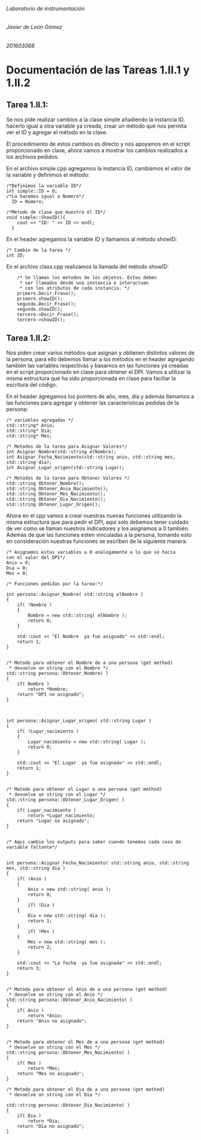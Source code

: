 ###### Laboratorio de instrumentación
###### Javier de León Gómez
###### 201603068


# Documentación de las Tareas 1.II.1 y 1.II.2

## Tarea 1.II.1:

Se nos pide realizar cambios a la clase simple añadiendo la instancia ID, hacerlo igual a otra variable ya creada, crear un método que nos permita ver el ID y agregar el método en la clase.

El procedimiento de estos cambios es directo y nos apoyamos en el script proporcionado en clase, ahora vamos a mostrar los cambios realizados a los archivos pedidos.

En el archivo simple.cpp agregamos la instancia ID, cambiamos el valor de la variable y definimos el método:

    /*Definimos la variable ID*/
    int simple::ID = 0;
    /*La hacemos igual a Numero*/
      ID = Numero;
    
    /*Metodo de clase que muestra el ID*/
    void simple::ShowID(){
        cout << "ID: " << ID << endl;
      }
    
En el header agregamos la variable ID y llamamos al método showID:

    /* Cambio de la tarea */
    int ID;

En el archivo class.cpp realizamos la llamada del método showID:
    
        /* Se llaman los metodos de los objetos. Estos deben
         * ser llamados desde una instancia e interactuan
         * con los atributos de cada instancia. */ 
        primero.Decir_Frase();
        primero.showID();
        segundo.Decir_Frase();
        segundo.showID();
        tercero->Decir_Frase();
        tercero->showID();

## Tarea 1.II.2:
Nos piden crear varios métodos que asignan y obtienen distintos valores de la persona, para ello debemos llamar a los métodos en el header agregando también las variables respectivas y basarnos en las funciones ya creadas en el script proporcionado en clase para obtener el DPI. Vamos a utilizar la misma estructura que ha sido proporcionada en clase para faciliar la escritura del código.

En el header agregamos los pointers de año, mes, dia y además llamamos a las funciones para agregar y obtener las características pedidas de la persona:

    /* variables agregadas */
    std::string* Anio;
    std::string* Dia;
    std::string* Mes;

    /* Metodos de la tarea para Asignar Valores*/
    int Asignar_Nombre(std::string elNombre);
    int Asignar_Fecha_Nacimiento(std::string anio, std::string mes, std::string dia);
    int Asignar_Lugar_origen(std::string Lugar);

    /* Metodos de la tarea para Obtener Valores */
    std::string Obtener_Nombre();
    std::string Obtener_Anio_Nacimiento();
    std::string Obtener_Mes_Nacimiento();
    std::string Obtener_Dia_Nacimiento();
    std::string Obtener_Lugar_Origen();

Ahora en el cpp vamos a crear nuestras nuevas funciones utilizando la misma estructura que para pedir el DPI, aquí solo debemos tener cuidado de ver como se llaman nuestros indicadores y los asignamos a 0 también. Además de que las funciones esten vinculadas a la persona, tomando esto en consideración nuestras funciones se escriben de la siguiente manera:

    /* Asignamos estas variables a 0 analogamente a lo que se hacia
    con el valor del DPI*/
    Anio = 0;
    Dia = 0;
    Mes = 0;

    /* Funciones pedidas por la tarea:*/
    
    int persona::Asignar_Nombre( std::string elNombre )
    {
        if( !Nombre )
        {
            Nombre = new std::string( elNombre );
            return 0;
        }
        
        std::cout << "El Nombre  ya fue asignado" << std::endl;
        return 1;
    }
    
    
    /* Metodo para obtener el Nombre de a una persona (get method)
     * devuelve un string con el Nombre */
    std::string persona::Obtener_Nombre( )
    {
        if( Nombre )
            return *Nombre;
        return "DPI no asignado";
    }
    
    
    
    int persona::Asignar_Lugar_origen( std::string Lugar )
    {
        if( !Lugar_nacimiento )
        {
            Lugar_nacimiento = new std::string( Lugar );
            return 0;
        }
        
        std::cout << "El Lugar  ya fue asignado" << std::endl;
        return 1;
    }
    
    
    /* Metodo para obtener el Lugar a una persona (get method)
     * devuelve un string con el Lugar */
    std::string persona::Obtener_Lugar_Origen( )
    {
        if( Lugar_nacimiento )
            return *Lugar_nacimiento;
        return "Lugar no asignado";
    }
    
    
    /* Aqui cambie los outputs para saber cuando tenemos cada caso de variable faltante*/
    
    
    int persona::Asignar_Fecha_Nacimiento( std::string anio, std::string mes, std::string dia )
    {
        if( !Anio )
        {
            Anio = new std::string( anio );
            return 0;
        }
            if( !Dia )
        {
            Dia = new std::string( dia );
            return 1;
        }
            if( !Mes )
        {
            Mes = new std::string( mes );
            return 2;
        }
        
        std::cout << "La fecha  ya fue asignada" << std::endl;
        return 3;
    }
    
    
    /* Metodo para obtener el Anio de a una persona (get method)
     * devuelve un string con el Anio */
    std::string persona::Obtener_Anio_Nacimiento( )
    {
        if( Anio )
            return *Anio;
        return "Anio no asignado";
    }
    
    
    /* Metodo para obtener el Mes de a una persona (get method)
     * devuelve un string con el Mes */
    std::string persona::Obtener_Mes_Nacimiento( )
    {
        if( Mes )
            return *Mes;
        return "Mes no asignado";
    }
    
    /* Metodo para obtener el Dia de a una persona (get method)
     * devuelve un string con el Dia */
    
    std::string persona::Obtener_Dia_Nacimiento( )
    {
        if( Dia )
            return *Dia;
        return "Dia no asignado";
    }
